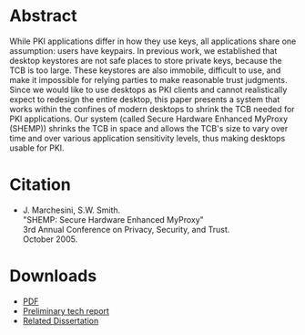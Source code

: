 # Abstract

While PKI applications differ in how they use keys, all applications share one assumption: users have keypairs. In previous work, we established that desktop keystores are not safe places to store private keys, because the TCB is too large. These keystores are also immobile, difficult to use, and make it impossible for relying parties to make reasonable trust judgments. Since we would like to use desktops as PKI clients and cannot realistically expect to redesign the entire desktop, this paper presents a system that works within the confines of modern desktops to shrink the TCB needed for PKI applications. Our system (called Secure Hardware Enhanced MyProxy (SHEMP)) shrinks the TCB in space and allows the TCB's size to vary over time and over various application sensitivity levels, thus making desktops usable for PKI.

# Citation
- J. Marchesini, S.W. Smith.  
  "SHEMP: Secure Hardware Enhanced MyProxy"  
  3rd Annual Conference on Privacy, Security, and Trust.  
  October 2005.  

# Downloads
- [PDF](pst2.pdf)
- [Preliminary tech report](tr2005-532.pdf)
- [Related Dissertation](../shemp/readme.md)
